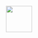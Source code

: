 <p align="center">
  <img src="//static.netshow.me/production/assets/nsm-l-navbar-logo-25815c634bac0d2a932ea1b4c945d659.png" style="height: 72px;width: auto;">
</p>
